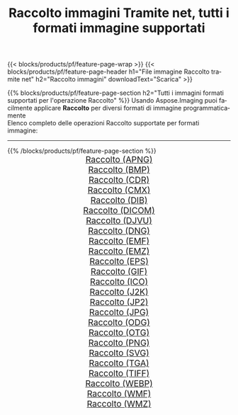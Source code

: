 ﻿---
title: Raccolto immagini Tramite net, tutti i formati immagine supportati 
weight: 3920
url: /it/net/crop 
lang: it
langdirlevel: 2
locales: zh-hans,ja,it,ru,de,es,fr,nl,id,lt,pl,pt,vi,tr,ko,zh-hant,ar,hi,th,sv,cs,uk,he
description: Usando Aspose.Imaging puoi facilmente Raccolto immagini tramite net
---

{{< blocks/products/pf/feature-page-wrap >}}
{{< blocks/products/pf/feature-page-header h1="File immagine Raccolto tramite net" h2="Raccolto immagini" downloadText="Scarica" >}}


{{% blocks/products/pf/feature-page-section  h2="Tutti i immagini formati supportati per l'operazione Raccolto" %}}
Usando Aspose.Imaging puoi facilmente applicare **Raccolto** per diversi formati di immagine programmaticamente
<br/>
Elenco completo delle operazioni Raccolto supportate per formati immagine:
<hr/>
{{% /blocks/products/pf/feature-page-section %}}
<div class="container-fluid productfamilypage bg-gray">
    <div class="convertypes bg-gray agp-content section">
        <div class="container">
		<div class="row other-converters" style="gap: 10px;font-size: 19px;text-align:center;">
		    <div class='col-md-2 other-converter remove-lp remove-rp'><a href="/imaging/it/net/crop/apng" style="padding:15px;">Raccolto (APNG)</a></div><div class='col-md-2 other-converter remove-lp remove-rp'><a href="/imaging/it/net/crop/bmp" style="padding:15px;">Raccolto (BMP)</a></div><div class='col-md-2 other-converter remove-lp remove-rp'><a href="/imaging/it/net/crop/cdr" style="padding:15px;">Raccolto (CDR)</a></div><div class='col-md-2 other-converter remove-lp remove-rp'><a href="/imaging/it/net/crop/cmx" style="padding:15px;">Raccolto (CMX)</a></div><div class='col-md-2 other-converter remove-lp remove-rp'><a href="/imaging/it/net/crop/dib" style="padding:15px;">Raccolto (DIB)</a></div><div class='col-md-2 other-converter remove-lp remove-rp'><a href="/imaging/it/net/crop/dicom" style="padding:15px;">Raccolto (DICOM)</a></div><div class='col-md-2 other-converter remove-lp remove-rp'><a href="/imaging/it/net/crop/djvu" style="padding:15px;">Raccolto (DJVU)</a></div><div class='col-md-2 other-converter remove-lp remove-rp'><a href="/imaging/it/net/crop/dng" style="padding:15px;">Raccolto (DNG)</a></div><div class='col-md-2 other-converter remove-lp remove-rp'><a href="/imaging/it/net/crop/emf" style="padding:15px;">Raccolto (EMF)</a></div><div class='col-md-2 other-converter remove-lp remove-rp'><a href="/imaging/it/net/crop/emz" style="padding:15px;">Raccolto (EMZ)</a></div><div class='col-md-2 other-converter remove-lp remove-rp'><a href="/imaging/it/net/crop/eps" style="padding:15px;">Raccolto (EPS)</a></div><div class='col-md-2 other-converter remove-lp remove-rp'><a href="/imaging/it/net/crop/gif" style="padding:15px;">Raccolto (GIF)</a></div><div class='col-md-2 other-converter remove-lp remove-rp'><a href="/imaging/it/net/crop/ico" style="padding:15px;">Raccolto (ICO)</a></div><div class='col-md-2 other-converter remove-lp remove-rp'><a href="/imaging/it/net/crop/j2k" style="padding:15px;">Raccolto (J2K)</a></div><div class='col-md-2 other-converter remove-lp remove-rp'><a href="/imaging/it/net/crop/jp2" style="padding:15px;">Raccolto (JP2)</a></div><div class='col-md-2 other-converter remove-lp remove-rp'><a href="/imaging/it/net/crop/jpg" style="padding:15px;">Raccolto (JPG)</a></div><div class='col-md-2 other-converter remove-lp remove-rp'><a href="/imaging/it/net/crop/odg" style="padding:15px;">Raccolto (ODG)</a></div><div class='col-md-2 other-converter remove-lp remove-rp'><a href="/imaging/it/net/crop/otg" style="padding:15px;">Raccolto (OTG)</a></div><div class='col-md-2 other-converter remove-lp remove-rp'><a href="/imaging/it/net/crop/png" style="padding:15px;">Raccolto (PNG)</a></div><div class='col-md-2 other-converter remove-lp remove-rp'><a href="/imaging/it/net/crop/svg" style="padding:15px;">Raccolto (SVG)</a></div><div class='col-md-2 other-converter remove-lp remove-rp'><a href="/imaging/it/net/crop/tga" style="padding:15px;">Raccolto (TGA)</a></div><div class='col-md-2 other-converter remove-lp remove-rp'><a href="/imaging/it/net/crop/tiff" style="padding:15px;">Raccolto (TIFF)</a></div><div class='col-md-2 other-converter remove-lp remove-rp'><a href="/imaging/it/net/crop/webp" style="padding:15px;">Raccolto (WEBP)</a></div><div class='col-md-2 other-converter remove-lp remove-rp'><a href="/imaging/it/net/crop/wmf" style="padding:15px;">Raccolto (WMF)</a></div><div class='col-md-2 other-converter remove-lp remove-rp'><a href="/imaging/it/net/crop/wmz" style="padding:15px;">Raccolto (WMZ)</a></div>
                </div>
        </div>
    </div>
</div>
<br/>
